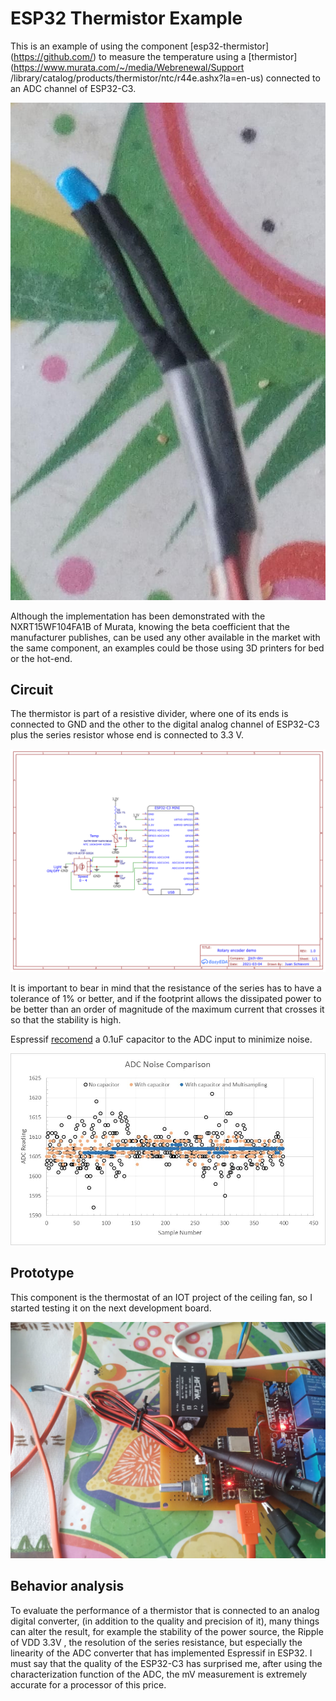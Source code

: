 # ESP32 Thermistor Example

This is an example of using the component [esp32-thermistor] (https://github.com/) to measure the temperature using a [thermistor] (https://www.murata.com/~/media/Webrenewal/Support /library/catalog/products/thermistor/ntc/r44e.ashx?la=en-us) connected to an ADC channel of ESP32-C3.

![alt text](images/NXRT15WF104FA1B.png)

Although the implementation has been demonstrated with the NXRT15WF104FA1B of Murata, knowing the beta coefficient that the manufacturer publishes, can be used any other available in the market with the same component, an examples could be those using 3D printers for bed or the hot-end.

## Circuit

The thermistor is part of a resistive divider, where one of its ends is connected to GND and the other to the digital analog channel of ESP32-C3 plus the series resistor whose end is connected to 3.3 V.

![alt text](images/Schematic.png)

It is important to bear in mind that the resistance of the series has to have a tolerance of 1% or better, and if the footprint allows the dissipated power to be better than an order of magnitude of the maximum current that crosses it so that the stability is high.

Espressif [recomend](https://docs.espressif.com/projects/esp-idf/en/latest/esp32/api-reference/peripherals/adc.html) a 0.1uF capacitor to the ADC input to minimize noise.

![alt text](images/adc-noise-graph.png)

## Prototype 

This component is the thermostat of an IOT project of the ceiling fan, so I started testing it on the next development board.

![alt text](images/pcb_proto_1.png)

## Behavior analysis

To evaluate the performance of a thermistor that is connected to an analog digital converter, (in addition to the quality and precision of it), many things can alter the result, for example the stability of the power source, the Ripple of VDD 3.3V , the resolution of the series resistance, but especially the linearity of the ADC converter that has implemented Espressif in ESP32.
I must say that the quality of the ESP32-C3 has surprised me, after using the characterization function of the ADC, the mV measurement is extremely accurate for a processor of this price. 

